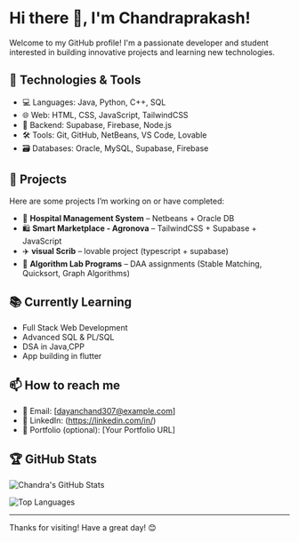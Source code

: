 # Hi there 👋, I'm Chandraprakash!

Welcome to my GitHub profile! I'm a passionate developer and student interested in building innovative projects and learning new technologies.

## 🔧 Technologies & Tools

- 💻 Languages: Java, Python, C++, SQL
- 🌐 Web: HTML, CSS, JavaScript, TailwindCSS
- 🧠 Backend: Supabase, Firebase, Node.js
- 🛠️ Tools: Git, GitHub, NetBeans, VS Code, Lovable
- 🗃️ Databases: Oracle, MySQL, Supabase, Firebase

## 🚀 Projects

Here are some projects I’m working on or have completed:

- 🏥 **Hospital Management System** – Netbeans + Oracle DB
- 🛍️ **Smart Marketplace - Agronova** – TailwindCSS + Supabase + JavaScript
- ✈️ **visual Scrib** – lovable project (typescript + supabase)  
- 🤖 **Algorithm Lab Programs** – DAA assignments (Stable Matching, Quicksort, Graph Algorithms)

## 📚 Currently Learning

- Full Stack Web Development
- Advanced SQL & PL/SQL
- DSA in Java,CPP
- App building in flutter

## 📫 How to reach me

- 📧 Email: [dayanchand307@example.com]
- 💼 LinkedIn: (https://linkedin.com/in/)
- 📝 Portfolio (optional): [Your Portfolio URL]

## 🏆 GitHub Stats

![Chandra's GitHub Stats](https://github-readme-stats.vercel.app/api?username=chandra-2005&show_icons=true&theme=radical)

![Top Languages](https://github-readme-stats.vercel.app/api/top-langs/?username=chandra-2005&layout=compact&theme=radical)

---

Thanks for visiting! Have a great day! 😊
